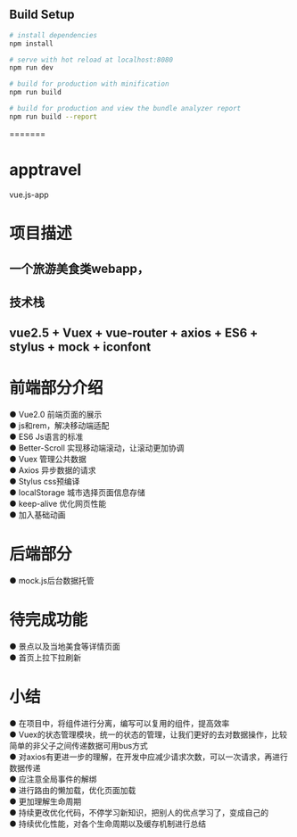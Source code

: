 ## Build Setup

``` bash
# install dependencies
npm install

# serve with hot reload at localhost:8080
npm run dev

# build for production with minification
npm run build

# build for production and view the bundle analyzer report
npm run build --report
```
=======
# apptravel
vue.js-app

项目描述
========
一个旅游美食类webapp，
---
技术栈
--------
vue2.5 +  Vuex + vue-router + axios + ES6 + stylus + mock  + iconfont
------
# 前端部分介绍
● Vue2.0 前端页面的展示<br>
● js和rem，解决移动端适配<br>
● ES6 Js语言的标准<br>
● Better-Scroll 实现移动端滚动，让滚动更加协调<br>
● Vuex 管理公共数据<br>
● Axios 异步数据的请求<br>
● Stylus css预编译<br>
● localStorage 城市选择页面信息存储 <br>
● keep-alive 优化网页性能<br>
● 加入基础动画<br>
# 后端部分
● mock.js后台数据托管<br>
# 待完成功能
● 景点以及当地美食等详情页面<br>
● 首页上拉下拉刷新<br>
# 小结
● 在项目中，将组件进行分离，编写可以复用的组件，提高效率<br>
● Vuex的状态管理模块，统一的状态的管理，让我们更好的去对数据操作，比较简单的非父子之间传递数据可用bus方式<br>
● 对axios有更进一步的理解，在开发中应减少请求次数，可以一次请求，再进行数据传递<br>
● 应注意全局事件的解绑<br>
● 进行路由的懒加载，优化页面加载<br>
● 更加理解生命周期<br>
● 持续更改优化代码，不停学习新知识，把别人的优点学习了，变成自己的<br>
● 持续优化性能，对各个生命周期以及缓存机制进行总结


